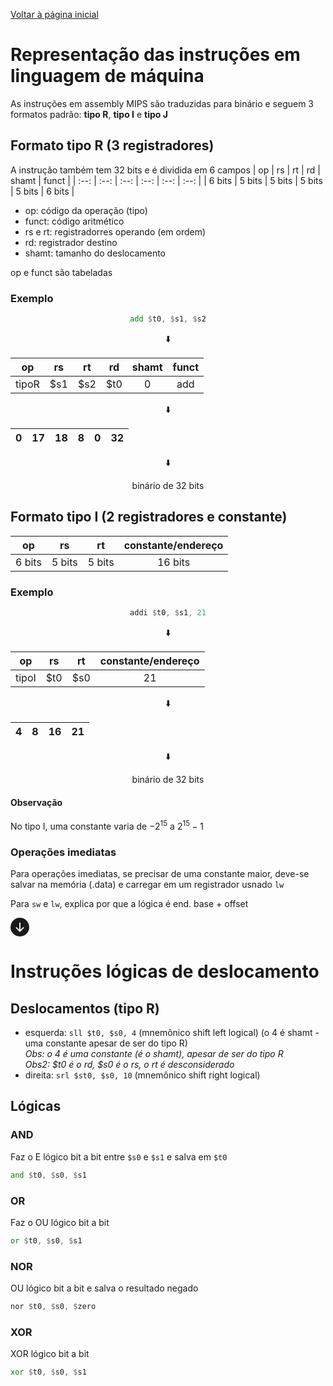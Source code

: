 [Voltar à página inicial](https://github.com/W4RT1N5/fac#glossário)
# Representação das instruções em linguagem de máquina
As instruções em assembly MIPS são traduzidas para binário e seguem 3 formatos padrão: **tipo R**, **tipo I** e **tipo J**
## Formato tipo R (3 registradores)
A instrução também tem 32 bits e é dividida em 6 campos
| op | rs | rt | rd | shamt | funct |
| :--: | :--: | :--: | :--: | :--: | :--: |
| 6 bits | 5 bits | 5 bits | 5 bits | 5 bits | 6 bits |
* op: código da operação (tipo)
* funct: código aritmético
* rs e rt: registradorres operando (em ordem)
* rd: registrador destino
* shamt: tamanho do deslocamento <!--shift amount-->

op e funct são tabeladas 
### Exemplo
<div align="center">

```asm
add $t0, $s1, $s2
```
<!--<svg id="arrow-down-circle" xmlns="http://www.w3.org/2000/svg" width="30" height="30" fill="currentColor" class="bi bi-arrow-down-circle-fill" viewBox="0 0 16 16"><path d="M16 8A8 8 0 1 1 0 8a8 8 0 0 1 16 0zM8.5 4.5a.5.5 0 0 0-1 0v5.793L5.354 8.146a.5.5 0 1 0-.708.708l3 3a.5.5 0 0 0 .708 0l3-3a.5.5 0 0 0-.708-.708L8.5 10.293V4.5z"/></svg>-->

:arrow_down:

| op | rs | rt | rd | shamt | funct |
| :--: | :--: | :--: | :--: | :--: | :--: |  
| tipoR | $s1 | $s2 | $t0 | 0 | add |
  
:arrow_down:

| 0 | 17 | 18 | 8 | 0 | 32 |  
| :--: | :--: | :--: | :--: | :--: | :--: |

:arrow_down:

binário de 32 bits
</div>

## Formato tipo I (2 registradores e constante)
| op | rs | rt | constante/endereço | 
| :--: | :--: | :--: | :--: |  
| 6 bits | 5 bits | 5 bits | 16 bits

### Exemplo
<div align="center">

```asm
addi $t0, $s1, 21
```
:arrow_down:

| op | rs | rt | constante/endereço | 
| :--: | :--: | :--: | :--: |  
| tipoI | $t0 | $s0 | 21

:arrow_down:

| 4 | 8 | 16 | 21 |
| :--: | :--: | :--: | :--: |

:arrow_down:

binário de 32 bits
</div>

#### Observação
No tipo I, uma constante varia de $-2^{15}$ a $2^{15}-1$  
### Operações imediatas
Para operações imediatas, se precisar de uma constante maior, deve-se salvar na memória (.data) e carregar em um registrador usnado `lw`

Para `sw` e `lw`, explica por que a lógica é end. base + offset

<svg id="arrow-down-circle" xmlns="http://www.w3.org/2000/svg" width="30" height="30" fill="currentColor" class="bi bi-arrow-down-circle-fill" viewBox="0 0 16 16"><path d="M16 8A8 8 0 1 1 0 8a8 8 0 0 1 16 0zM8.5 4.5a.5.5 0 0 0-1 0v5.793L5.354 8.146a.5.5 0 1 0-.708.708l3 3a.5.5 0 0 0 .708 0l3-3a.5.5 0 0 0-.708-.708L8.5 10.293V4.5z"/></svg>


# Instruções lógicas de deslocamento
## Deslocamentos (tipo R)
* esquerda: `sll $t0, $s0, 4` (mnemônico shift left logical) (o 4 é shamt - uma constante apesar de ser do tipo R)  
*Obs: o 4 é uma constante (é o shamt), apesar de ser do tipo R*  
*Obs2: $t0 é o rd, $s0 é o rs, o rt é desconsiderado*
* direita: `srl $st0, $s0, 10` (mnemônico shift right logical)
## Lógicas
### AND
Faz o E lógico bit a bit entre `$s0` e `$s1` e salva em `$t0`
```asm
and $t0, $s0, $s1
```
### OR
Faz o OU lógico bit a bit
```asm
or $t0, $s0, $s1
```
### NOR
OU lógico bit a bit e salva o resultado negado
```asm
nor $t0, $s0, $zero
```
### XOR
XOR lógico bit a bit
```asm
xor $t0, $s0, $s1
```

